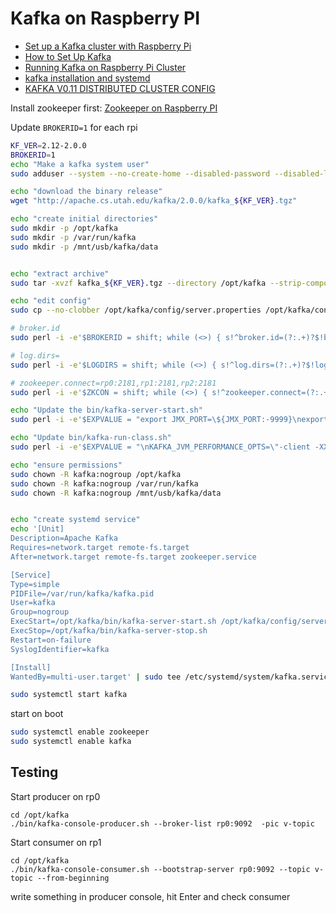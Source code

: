 # Kafka on Raspberry PI

* [Set up a Kafka cluster with Raspberry Pi](https://medium.com/@oliver_hu/set-up-a-kafka-cluster-with-raspberry-pi-2859005a9bed)
* [How to Set Up Kafka](https://dzone.com/articles/kafka-setup)
* [Running Kafka on Raspberry Pi Cluster](https://github.com/keiraqz/RaspPiDemo/blob/master/kafka_config/README.md)
* [kafka installation and systemd](https://gist.github.com/vipmax/9ceeaa02932ba276fa810c923dbcbd4f)
* [KAFKA V0.11 DISTRIBUTED CLUSTER CONFIG](https://bigdatagurus.wordpress.com/2017/07/28/kafka-which-knobs-to-turn/)

Install zookeeper first: [Zookeeper on Raspberry PI](../zookeeper/zookeeper.md)

Update `BROKERID=1` for each rpi

```sh
KF_VER=2.12-2.0.0
BROKERID=1
echo "Make a kafka system user"
sudo adduser --system --no-create-home --disabled-password --disabled-login kafka

echo "download the binary release"
wget "http://apache.cs.utah.edu/kafka/2.0.0/kafka_${KF_VER}.tgz"

echo "create initial directories"
sudo mkdir -p /opt/kafka
sudo mkdir -p /var/run/kafka
sudo mkdir -p /mnt/usb/kafka/data


echo "extract archive"
sudo tar -xvzf kafka_${KF_VER}.tgz --directory /opt/kafka --strip-components 1

echo "edit config"
sudo cp --no-clobber /opt/kafka/config/server.properties /opt/kafka/config/server.properties.bak

# broker.id
sudo perl -i -e'$BROKERID = shift; while (<>) { s!^broker.id=(?:.+)?$!broker.id=$BROKERID!m; print }' "$BROKERID" /opt/kafka/config/server.properties

# log.dirs=
sudo perl -i -e'$LOGDIRS = shift; while (<>) { s!^log.dirs=(?:.+)?$!log.dirs=$LOGDIRS!m; print }' "/mnt/usb/kafka/data" /opt/kafka/config/server.properties

# zookeeper.connect=rp0:2181,rp1:2181,rp2:2181
sudo perl -i -e'$ZKCON = shift; while (<>) { s!^zookeeper.connect=(?:.+)?$!zookeeper.connect=$ZKCON!m; print }' "rp0:2181,rp1:2181,rp2:2181" /opt/kafka/config/server.properties

echo "Update the bin/kafka-server-start.sh"
sudo perl -i -e'$EXPVALUE = "export JMX_PORT=\${JMX_PORT:-9999}\nexport KAFKA_HEAP_OPTS=\"-Xmx256M -Xms128M\"\n"; while (<>) { s!^(# limitations under the License.*)$!$1\n$EXPVALUE!m; print }' /opt/kafka/bin/kafka-server-start.sh

echo "Update bin/kafka-run-class.sh"
sudo perl -i -e'$EXPVALUE = "\nKAFKA_JVM_PERFORMANCE_OPTS=\"-client -XX:+UseParNewGC -XX:+UseConcMarkSweepGC -XX:+CMSClassUnloadingEnabled -XX:+CMSScavengeBeforeRemark -XX:+DisableExplicitGC -Djava.awt.headless=true\"\n"; while (<>) { s!^(# limitations under the License.*)$!$1\n$EXPVALUE!m; print }' /opt/kafka/bin/kafka-run-class.sh

echo "ensure permissions"
sudo chown -R kafka:nogroup /opt/kafka
sudo chown -R kafka:nogroup /var/run/kafka
sudo chown -R kafka:nogroup /mnt/usb/kafka/data


echo "create systemd service"
echo '[Unit]
Description=Apache Kafka
Requires=network.target remote-fs.target
After=network.target remote-fs.target zookeeper.service

[Service]
Type=simple
PIDFile=/var/run/kafka/kafka.pid
User=kafka
Group=nogroup
ExecStart=/opt/kafka/bin/kafka-server-start.sh /opt/kafka/config/server.properties
ExecStop=/opt/kafka/bin/kafka-server-stop.sh
Restart=on-failure
SyslogIdentifier=kafka

[Install]
WantedBy=multi-user.target' | sudo tee /etc/systemd/system/kafka.service

```

```sh
sudo systemctl start kafka
```

start on boot
```sh
sudo systemctl enable zookeeper
sudo systemctl enable kafka

```

## Testing

Start producer on rp0

```
cd /opt/kafka
./bin/kafka-console-producer.sh --broker-list rp0:9092  -pic v-topic
```

Start consumer on rp1

```
cd /opt/kafka
./bin/kafka-console-consumer.sh --bootstrap-server rp0:9092 --topic v-topic --from-beginning
```

write something in producer console, hit Enter and check consumer